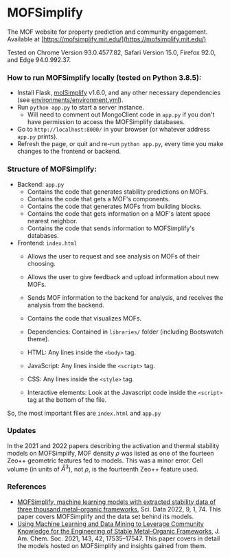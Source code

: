 # MOFSimplify 

The MOF website for property prediction and community engagement. Available at [https://mofsimplify.mit.edu/](https://mofsimplify.mit.edu/)

Tested on Chrome Version 93.0.4577.82, Safari Version 15.0, Firefox 92.0, and Edge 94.0.992.37. 

### How to run MOFSimplify locally (tested on Python 3.8.5):
- Install Flask, [molSimplify](https://github.com/hjkgrp/molSimplify) v1.6.0, and any other necessary dependencies (see [environments/environment.yml](environments/environment.yml)).
- Run `python app.py` to start a server instance.
  - Will need to comment out MongoClient code in `app.py` if you don't have permission to access the MOFSimplify databases. 
- Go to `http://localhost:8000/` in your browser (or whatever address `app.py` prints).
- Refresh the page, or quit and re-run `python app.py`, every time you make changes to the frontend or backend.

### Structure of MOFSimplify:
- Backend: `app.py`
  - Contains the code that generates stability predictions on MOFs.
  - Contains the code that gets a MOF's components.
  - Contains the code that generates MOFs from building blocks.
  - Contains the code that gets information on a MOF's latent space nearest neighbor.
  - Contains the code that sends information to MOFSimplify's databases.
- Frontend: `index.html`
  - Allows the user to request and see analysis on MOFs of their choosing.
  - Allows the user to give feedback and upload information about new MOFs.
  - Sends MOF information to the backend for analysis, and receives the analysis from the backend.
  - Contains the code that visualizes MOFs.
  
  - Dependencies: Contained in `libraries/` folder (including Bootswatch theme).
  - HTML: Any lines inside the `<body>` tag.
  - JavaScript: Any lines inside the `<script>` tag.
  - CSS: Any lines inside the `<style>` tag.
  - Interactive elements: Look at the Javascript code inside the `<script>` tag at the bottom of the file.

So, the most important files are `index.html` and `app.py`

### Updates
In the 2021 and 2022 papers describing the activation and thermal stability models on MOFSimplify, MOF density $\rho$ was listed as one of the fourteen Zeo++ geometric features fed to models. This was a minor error. Cell volume (in units of $Å^3$), not $\rho$, is the fourteenth Zeo++ feature used.

### References
- [MOFSimplify, machine learning models with extracted stability data of three thousand metal–organic frameworks](https://www.nature.com/articles/s41597-022-01181-0),
Sci. Data 2022, 9, 1, 74. This paper covers MOFSimplify and the data set behind its models.
- [Using Machine Learning and Data Mining to Leverage Community Knowledge for the Engineering of Stable Metal–Organic Frameworks](https://pubs.acs.org/doi/full/10.1021/jacs.1c07217),
J. Am. Chem. Soc. 2021, 143, 42, 17535–17547. This paper covers in detail the models hosted on MOFSimplify and insights gained from them.
